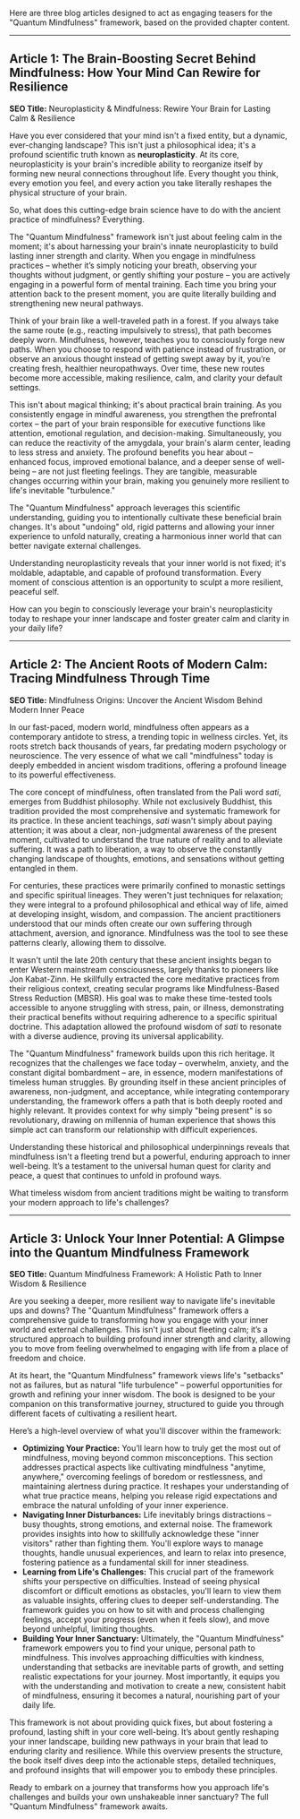 Here are three blog articles designed to act as engaging teasers for the "Quantum Mindfulness" framework, based on the provided chapter content.

---

## Article 1: The Brain-Boosting Secret Behind Mindfulness: How Your Mind Can Rewire for Resilience

**SEO Title:** Neuroplasticity & Mindfulness: Rewire Your Brain for Lasting Calm & Resilience

Have you ever considered that your mind isn't a fixed entity, but a dynamic, ever-changing landscape? This isn't just a philosophical idea; it's a profound scientific truth known as **neuroplasticity**. At its core, neuroplasticity is your brain's incredible ability to reorganize itself by forming new neural connections throughout life. Every thought you think, every emotion you feel, and every action you take literally reshapes the physical structure of your brain.

So, what does this cutting-edge brain science have to do with the ancient practice of mindfulness? Everything.

The "Quantum Mindfulness" framework isn't just about feeling calm in the moment; it's about harnessing your brain's innate neuroplasticity to build lasting inner strength and clarity. When you engage in mindfulness practices – whether it’s simply noticing your breath, observing your thoughts without judgment, or gently shifting your posture – you are actively engaging in a powerful form of mental training. Each time you bring your attention back to the present moment, you are quite literally building and strengthening new neural pathways.

Think of your brain like a well-traveled path in a forest. If you always take the same route (e.g., reacting impulsively to stress), that path becomes deeply worn. Mindfulness, however, teaches you to consciously forge new paths. When you choose to respond with patience instead of frustration, or observe an anxious thought instead of getting swept away by it, you’re creating fresh, healthier neuropathways. Over time, these new routes become more accessible, making resilience, calm, and clarity your default settings.

This isn't about magical thinking; it's about practical brain training. As you consistently engage in mindful awareness, you strengthen the prefrontal cortex – the part of your brain responsible for executive functions like attention, emotional regulation, and decision-making. Simultaneously, you can reduce the reactivity of the amygdala, your brain's alarm center, leading to less stress and anxiety. The profound benefits you hear about – enhanced focus, improved emotional balance, and a deeper sense of well-being – are not just fleeting feelings. They are tangible, measurable changes occurring within your brain, making you genuinely more resilient to life's inevitable "turbulence."

The "Quantum Mindfulness" approach leverages this scientific understanding, guiding you to intentionally cultivate these beneficial brain changes. It's about "undoing" old, rigid patterns and allowing your inner experience to unfold naturally, creating a harmonious inner world that can better navigate external challenges.

Understanding neuroplasticity reveals that your inner world is not fixed; it's moldable, adaptable, and capable of profound transformation. Every moment of conscious attention is an opportunity to sculpt a more resilient, peaceful self.

How can you begin to consciously leverage your brain's neuroplasticity today to reshape your inner landscape and foster greater calm and clarity in your daily life?

---

## Article 2: The Ancient Roots of Modern Calm: Tracing Mindfulness Through Time

**SEO Title:** Mindfulness Origins: Uncover the Ancient Wisdom Behind Modern Inner Peace

In our fast-paced, modern world, mindfulness often appears as a contemporary antidote to stress, a trending topic in wellness circles. Yet, its roots stretch back thousands of years, far predating modern psychology or neuroscience. The very essence of what we call "mindfulness" today is deeply embedded in ancient wisdom traditions, offering a profound lineage to its powerful effectiveness.

The core concept of mindfulness, often translated from the Pali word *sati*, emerges from Buddhist philosophy. While not exclusively Buddhist, this tradition provided the most comprehensive and systematic framework for its practice. In these ancient teachings, *sati* wasn't simply about paying attention; it was about a clear, non-judgmental awareness of the present moment, cultivated to understand the true nature of reality and to alleviate suffering. It was a path to liberation, a way to observe the constantly changing landscape of thoughts, emotions, and sensations without getting entangled in them.

For centuries, these practices were primarily confined to monastic settings and specific spiritual lineages. They weren't just techniques for relaxation; they were integral to a profound philosophical and ethical way of life, aimed at developing insight, wisdom, and compassion. The ancient practitioners understood that our minds often create our own suffering through attachment, aversion, and ignorance. Mindfulness was the tool to see these patterns clearly, allowing them to dissolve.

It wasn't until the late 20th century that these ancient insights began to enter Western mainstream consciousness, largely thanks to pioneers like Jon Kabat-Zinn. He skillfully extracted the core meditative practices from their religious context, creating secular programs like Mindfulness-Based Stress Reduction (MBSR). His goal was to make these time-tested tools accessible to anyone struggling with stress, pain, or illness, demonstrating their practical benefits without requiring adherence to a specific spiritual doctrine. This adaptation allowed the profound wisdom of *sati* to resonate with a diverse audience, proving its universal applicability.

The "Quantum Mindfulness" framework builds upon this rich heritage. It recognizes that the challenges we face today – overwhelm, anxiety, and the constant digital bombardment – are, in essence, modern manifestations of timeless human struggles. By grounding itself in these ancient principles of awareness, non-judgment, and acceptance, while integrating contemporary understanding, the framework offers a path that is both deeply rooted and highly relevant. It provides context for why simply "being present" is so revolutionary, drawing on millennia of human experience that shows this simple act can transform our relationship with difficult experiences.

Understanding these historical and philosophical underpinnings reveals that mindfulness isn't a fleeting trend but a powerful, enduring approach to inner well-being. It’s a testament to the universal human quest for clarity and peace, a quest that continues to unfold in profound ways.

What timeless wisdom from ancient traditions might be waiting to transform your modern approach to life's challenges?

---

## Article 3: Unlock Your Inner Potential: A Glimpse into the Quantum Mindfulness Framework

**SEO Title:** Quantum Mindfulness Framework: A Holistic Path to Inner Wisdom & Resilience

Are you seeking a deeper, more resilient way to navigate life's inevitable ups and downs? The "Quantum Mindfulness" framework offers a comprehensive guide to transforming how you engage with your inner world and external challenges. This isn't just about fleeting calm; it’s a structured approach to building profound inner strength and clarity, allowing you to move from feeling overwhelmed to engaging with life from a place of freedom and choice.

At its heart, the "Quantum Mindfulness" framework views life's "setbacks" not as failures, but as natural "life turbulence" – powerful opportunities for growth and refining your inner wisdom. The book is designed to be your companion on this transformative journey, structured to guide you through different facets of cultivating a resilient heart.

Here’s a high-level overview of what you'll discover within the framework:

*   **Optimizing Your Practice:** You’ll learn how to truly get the most out of mindfulness, moving beyond common misconceptions. This section addresses practical aspects like cultivating mindfulness "anytime, anywhere," overcoming feelings of boredom or restlessness, and maintaining alertness during practice. It reshapes your understanding of what true practice means, helping you release rigid expectations and embrace the natural unfolding of your inner experience.
*   **Navigating Inner Disturbances:** Life inevitably brings distractions – busy thoughts, strong emotions, and external noise. The framework provides insights into how to skillfully acknowledge these "inner visitors" rather than fighting them. You'll explore ways to manage thoughts, handle unusual experiences, and learn to relax into presence, fostering patience as a fundamental skill for inner steadiness.
*   **Learning from Life's Challenges:** This crucial part of the framework shifts your perspective on difficulties. Instead of seeing physical discomfort or difficult emotions as obstacles, you'll learn to view them as valuable insights, offering clues to deeper self-understanding. The framework guides you on how to sit with and process challenging feelings, accept your progress (even when it feels slow), and move beyond unhelpful, limiting thoughts.
*   **Building Your Inner Sanctuary:** Ultimately, the "Quantum Mindfulness" framework empowers you to find your unique, personal path to mindfulness. This involves approaching difficulties with kindness, understanding that setbacks are inevitable parts of growth, and setting realistic expectations for your journey. Most importantly, it equips you with the understanding and motivation to create a new, consistent habit of mindfulness, ensuring it becomes a natural, nourishing part of your daily life.

This framework is not about providing quick fixes, but about fostering a profound, lasting shift in your core well-being. It’s about gently reshaping your inner landscape, building new pathways in your brain that lead to enduring clarity and resilience. While this overview presents the structure, the book itself dives deep into the actionable steps, detailed techniques, and profound insights that will empower you to embody these principles.

Ready to embark on a journey that transforms how you approach life's challenges and builds your own unshakeable inner sanctuary? The full "Quantum Mindfulness" framework awaits.